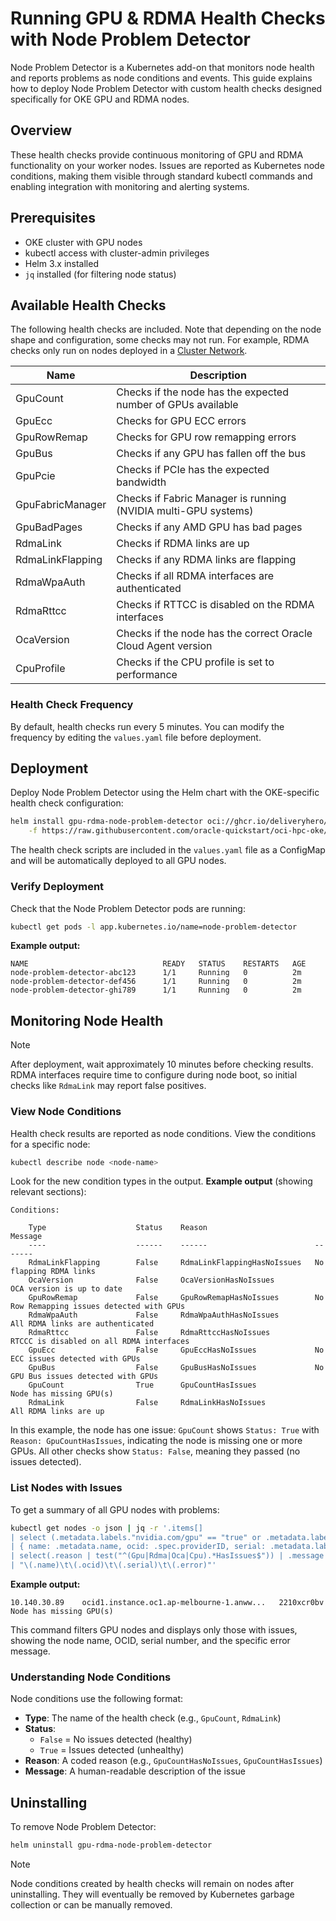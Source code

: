 # Running GPU & RDMA Health Checks with Node Problem Detector

Node Problem Detector is a Kubernetes add-on that monitors node health and reports problems as node conditions and events. This guide explains how to deploy Node Problem Detector with custom health checks designed specifically for OKE GPU and RDMA nodes.

## Overview

These health checks provide continuous monitoring of GPU and RDMA functionality on your worker nodes. Issues are reported as Kubernetes node conditions, making them visible through standard kubectl commands and enabling integration with monitoring and alerting systems.

## Prerequisites

- OKE cluster with GPU nodes
- kubectl access with cluster-admin privileges
- Helm 3.x installed
- `jq` installed (for filtering node status)

## Available Health Checks

The following health checks are included. Note that depending on the node shape and configuration, some checks may not run. For example, RDMA checks only run on nodes deployed in a [Cluster Network](https://docs.oracle.com/en-us/iaas/Content/Compute/Tasks/managingclusternetworks.htm#top).

| Name | Description |
|------|-------------|
| GpuCount | Checks if the node has the expected number of GPUs available |
| GpuEcc | Checks for GPU ECC errors |
| GpuRowRemap | Checks for GPU row remapping errors |
| GpuBus | Checks if any GPU has fallen off the bus |
| GpuPcie | Checks if PCIe has the expected bandwidth |
| GpuFabricManager | Checks if Fabric Manager is running (NVIDIA multi-GPU systems) |
| GpuBadPages | Checks if any AMD GPU has bad pages |
| RdmaLink | Checks if RDMA links are up |
| RdmaLinkFlapping | Checks if any RDMA links are flapping |
| RdmaWpaAuth | Checks if all RDMA interfaces are authenticated |
| RdmaRttcc | Checks if RTTCC is disabled on the RDMA interfaces |
| OcaVersion | Checks if the node has the correct Oracle Cloud Agent version |
| CpuProfile | Checks if the CPU profile is set to performance |

### Health Check Frequency

By default, health checks run every 5 minutes. You can modify the frequency by editing the `values.yaml` file before deployment.

## Deployment

Deploy Node Problem Detector using the Helm chart with the OKE-specific health check configuration:

```bash
helm install gpu-rdma-node-problem-detector oci://ghcr.io/deliveryhero/helm-charts/node-problem-detector --version 2.3.22 \
    -f https://raw.githubusercontent.com/oracle-quickstart/oci-hpc-oke/refs/heads/main/terraform/files/node-problem-detector/values.yaml
```

The health check scripts are included in the `values.yaml` file as a ConfigMap and will be automatically deployed to all GPU nodes.

### Verify Deployment

Check that the Node Problem Detector pods are running:

```bash
kubectl get pods -l app.kubernetes.io/name=node-problem-detector
```

**Example output:**

```
NAME                              READY   STATUS    RESTARTS   AGE
node-problem-detector-abc123      1/1     Running   0          2m
node-problem-detector-def456      1/1     Running   0          2m
node-problem-detector-ghi789      1/1     Running   0          2m
```

## Monitoring Node Health

> [!NOTE]
> After deployment, wait approximately 10 minutes before checking results. RDMA interfaces require time to configure during node boot, so initial checks like `RdmaLink` may report false positives.

### View Node Conditions

Health check results are reported as node conditions. View the conditions for a specific node:

```bash
kubectl describe node <node-name>
```

Look for the new condition types in the output. **Example output** (showing relevant sections):

```
Conditions:     
                                                                                                                                                                                                                  
    Type                    Status    Reason                        Message   
    ----                    ------    ------                        -------                  
    RdmaLinkFlapping        False     RdmaLinkFlappingHasNoIssues   No flapping RDMA links                    
    OcaVersion              False     OcaVersionHasNoIssues         OCA version is up to date   
    GpuRowRemap             False     GpuRowRemapHasNoIssues        No Row Remapping issues detected with GPUs
    RdmaWpaAuth             False     RdmaWpaAuthHasNoIssues        All RDMA links are authenticated          
    RdmaRttcc               False     RdmaRttccHasNoIssues          RTCCC is disabled on all RDMA interfaces  
    GpuEcc                  False     GpuEccHasNoIssues             No ECC issues detected with GPUs          
    GpuBus                  False     GpuBusHasNoIssues             No GPU Bus issues detected with GPUs      
    GpuCount                True      GpuCountHasIssues             Node has missing GPU(s)                   
    RdmaLink                False     RdmaLinkHasNoIssues           All RDMA links are up                     
```

In this example, the node has one issue: `GpuCount` shows `Status: True` with `Reason: GpuCountHasIssues`, indicating the node is missing one or more GPUs. All other checks show `Status: False`, meaning they passed (no issues detected).

### List Nodes with Issues

To get a summary of all GPU nodes with problems:

```bash
kubectl get nodes -o json | jq -r '.items[]
| select (.metadata.labels."nvidia.com/gpu" == "true" or .metadata.labels."amd.com/gpu" == "true")
| { name: .metadata.name, ocid: .spec.providerID, serial: .metadata.labels["oci.oraclecloud.com/host.serial_number"], error: .status.conditions[]
| select(.reason | test("^(Gpu|Rdma|Oca|Cpu).*HasIssues$")) | .message }
| "\(.name)\t\(.ocid)\t\(.serial)\t\(.error)"'
```

**Example output:**

```
10.140.30.89    ocid1.instance.oc1.ap-melbourne-1.anww...   2210xcr0bv  Node has missing GPU(s)
```

This command filters GPU nodes and displays only those with issues, showing the node name, OCID, serial number, and the specific error message.

### Understanding Node Conditions

Node conditions use the following format:

- **Type**: The name of the health check (e.g., `GpuCount`, `RdmaLink`)
- **Status**: 
  - `False` = No issues detected (healthy)
  - `True` = Issues detected (unhealthy)
- **Reason**: A coded reason (e.g., `GpuCountHasNoIssues`, `GpuCountHasIssues`)
- **Message**: A human-readable description of the issue

## Uninstalling

To remove Node Problem Detector:

```bash
helm uninstall gpu-rdma-node-problem-detector
```

> [!NOTE]
> Node conditions created by health checks will remain on nodes after uninstalling. They will eventually be removed by Kubernetes garbage collection or can be manually removed.

